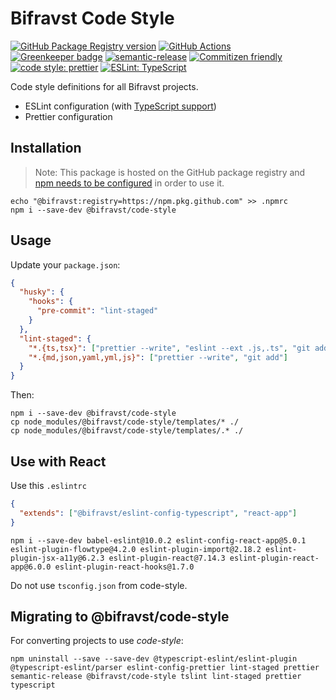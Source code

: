 # Bifravst Code Style

[![GitHub Package Registry version](https://img.shields.io/github/release/bifravst/code-style.svg?label=GPR&logo=github)](https://github.com/bifravst/code-style/packages/26699)
[![GitHub Actions](https://github.com/bifravst/code-style/workflows/Semantic%20Release/badge.svg)](https://github.com/bifravst/code-style/actions)
[![Greenkeeper badge](https://badges.greenkeeper.io/bifravst/code-style.svg)](https://greenkeeper.io/)
[![semantic-release](https://img.shields.io/badge/%20%20%F0%9F%93%A6%F0%9F%9A%80-semantic--release-e10079.svg)](https://github.com/semantic-release/semantic-release)
[![Commitizen friendly](https://img.shields.io/badge/commitizen-friendly-brightgreen.svg)](http://commitizen.github.io/cz-cli/)
[![code style: prettier](https://img.shields.io/badge/code_style-prettier-ff69b4.svg)](https://github.com/prettier/prettier/)
[![ESLint: TypeScript](https://img.shields.io/badge/ESLint-TypeScript-blue.svg)](https://github.com/typescript-eslint/typescript-eslint)

Code style definitions for all Bifravst projects.

- ESLint configuration (with
  [TypeScript support](https://github.com/typescript-eslint/typescript-eslint))
- Prettier configuration

## Installation

> Note: This package is hosted on the GitHub package registry and
> [npm needs to be configured](https://help.github.com/en/articles/configuring-npm-for-use-with-github-package-registry#installing-a-package)
> in order to use it.

    echo "@bifravst:registry=https://npm.pkg.github.com" >> .npmrc
    npm i --save-dev @bifravst/code-style

## Usage

Update your `package.json`:

```json
{
  "husky": {
    "hooks": {
      "pre-commit": "lint-staged"
    }
  },
  "lint-staged": {
    "*.{ts,tsx}": ["prettier --write", "eslint --ext .js,.ts", "git add"],
    "*.{md,json,yaml,yml,js}": ["prettier --write", "git add"]
  }
}
```

Then:

    npm i --save-dev @bifravst/code-style
    cp node_modules/@bifravst/code-style/templates/* ./
    cp node_modules/@bifravst/code-style/templates/.* ./

## Use with React

Use this `.eslintrc`

```json
{
  "extends": ["@bifravst/eslint-config-typescript", "react-app"]
}
```

    npm i --save-dev babel-eslint@10.0.2 eslint-config-react-app@5.0.1 eslint-plugin-flowtype@4.2.0 eslint-plugin-import@2.18.2 eslint-plugin-jsx-a11y@6.2.3 eslint-plugin-react@7.14.3 eslint-plugin-react-app@6.0.0 eslint-plugin-react-hooks@1.7.0

Do not use `tsconfig.json` from code-style.

## Migrating to @bifravst/code-style

For converting projects to use _code-style_:

    npm uninstall --save --save-dev @typescript-eslint/eslint-plugin @typescript-eslint/parser eslint-config-prettier lint-staged prettier semantic-release @bifravst/code-style tslint lint-staged prettier typescript
